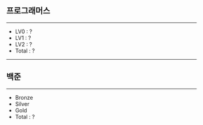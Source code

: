 <h2>프로그래머스</h2>
<hr>
<ul>
  <li>LV0 : ?</li>
  <li>LV1 : ?</li>
  <li>LV2 : ?</li>
  <li>Total : ?</li>
</ul>

<hr>

<h2>백준</h2>
<hr>
<ul>
  <li>Bronze</li>
  <li>Silver</li>
  <li>Gold</li>
  <li>Total : ?</li>
</ul>
